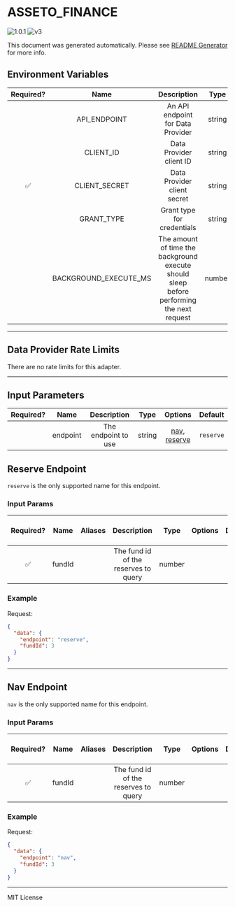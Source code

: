 # ASSETO_FINANCE

![1.0.1](https://img.shields.io/github/package-json/v/smartcontractkit/external-adapters-js?filename=packages/sources/asseto-finance/package.json) ![v3](https://img.shields.io/badge/framework%20version-v3-blueviolet)

This document was generated automatically. Please see [README Generator](../../scripts#readme-generator) for more info.

## Environment Variables

| Required? |         Name          |                                        Description                                        |  Type  | Options |            Default             |
| :-------: | :-------------------: | :---------------------------------------------------------------------------------------: | :----: | :-----: | :----------------------------: |
|           |     API_ENDPOINT      |                             An API endpoint for Data Provider                             | string |         | `https://open.syncnav.com/api` |
|           |       CLIENT_ID       |                                  Data Provider client ID                                  | string |         |          `chainlink`           |
|    ✅     |     CLIENT_SECRET     |                                Data Provider client secret                                | string |         |                                |
|           |      GRANT_TYPE       |                                Grant type for credentials                                 | string |         |      `client_credentials`      |
|           | BACKGROUND_EXECUTE_MS | The amount of time the background execute should sleep before performing the next request | number |         |            `10000`             |

---

## Data Provider Rate Limits

There are no rate limits for this adapter.

---

## Input Parameters

| Required? |   Name   |     Description     |  Type  |                      Options                       |  Default  |
| :-------: | :------: | :-----------------: | :----: | :------------------------------------------------: | :-------: |
|           | endpoint | The endpoint to use | string | [nav](#nav-endpoint), [reserve](#reserve-endpoint) | `reserve` |

## Reserve Endpoint

`reserve` is the only supported name for this endpoint.

### Input Params

| Required? |  Name  | Aliases |             Description              |  Type  | Options | Default | Depends On | Not Valid With |
| :-------: | :----: | :-----: | :----------------------------------: | :----: | :-----: | :-----: | :--------: | :------------: |
|    ✅     | fundId |         | The fund id of the reserves to query | number |         |         |            |                |

### Example

Request:

```json
{
  "data": {
    "endpoint": "reserve",
    "fundId": 3
  }
}
```

---

## Nav Endpoint

`nav` is the only supported name for this endpoint.

### Input Params

| Required? |  Name  | Aliases |             Description              |  Type  | Options | Default | Depends On | Not Valid With |
| :-------: | :----: | :-----: | :----------------------------------: | :----: | :-----: | :-----: | :--------: | :------------: |
|    ✅     | fundId |         | The fund id of the reserves to query | number |         |         |            |                |

### Example

Request:

```json
{
  "data": {
    "endpoint": "nav",
    "fundId": 3
  }
}
```

---

MIT License
